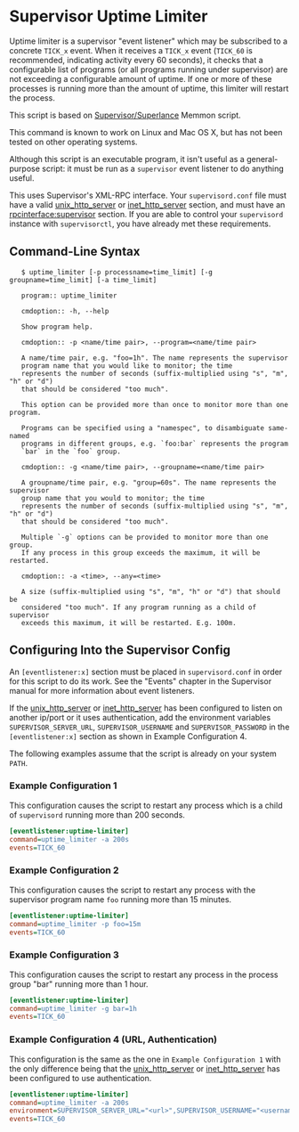 # Supervisor Uptime Limiter

Uptime limiter is a supervisor "event listener" which may be subscribed to
a concrete `TICK_x` event. When it receives a `TICK_x` event (`TICK_60`
is recommended, indicating activity every 60 seconds), it checks that a 
configurable list of programs (or all programs running under supervisor)
are not exceeding a configurable amount of uptime.  If one or more of
these processes is running more than the amount of uptime, this limiter 
will restart the process.

This script is based on [Supervisor/Superlance](https://github.com/supervisor/superlance) Memmon script.

This command is known to work on Linux and Mac OS X, but has not been
tested on other operating systems.

Although this script is an executable program, it isn't useful as a
general-purpose script: it must be run as a `supervisor` event listener
to do anything useful.

This uses Supervisor's XML-RPC interface.  Your `supervisord.conf`
file must have a valid 
[unix_http_server](http://supervisord.org/configuration.html#unix-http-server-section-settings)
or [inet_http_server](http://supervisord.org/configuration.html#inet-http-server-section-settings)
section, and must have an 
[rpcinterface:supervisor](http://supervisord.org/configuration.html#rpcinterface-x-section-settings>)
section.  If you are able to control your `supervisord` instance with
`supervisorctl`, you have already met these requirements.

## Command-Line Syntax

```shell
   $ uptime_limiter [-p processname=time_limit] [-g groupname=time_limit] [-a time_limit]
``` 
```shell
   program:: uptime_limiter
``` 
```shell
   cmdoption:: -h, --help
   
   Show program help.
```
```shell
   cmdoption:: -p <name/time pair>, --program=<name/time pair>

   A name/time pair, e.g. "foo=1h". The name represents the supervisor
   program name that you would like to monitor; the time
   represents the number of seconds (suffix-multiplied using "s", "m", "h" or "d")
   that should be considered "too much".

   This option can be provided more than once to monitor more than one program.

   Programs can be specified using a "namespec", to disambiguate same-named
   programs in different groups, e.g. `foo:bar` represents the program
   `bar` in the `foo` group.
```
```shell
   cmdoption:: -g <name/time pair>, --groupname=<name/time pair>

   A groupname/time pair, e.g. "group=60s". The name represents the supervisor
   group name that you would to monitor; the time
   represents the number of seconds (suffix-multiplied using "s", "m", "h" or "d")
   that should be considered "too much".

   Multiple `-g` options can be provided to monitor more than one group. 
   If any process in this group exceeds the maximum, it will be restarted.
```
```shell
   cmdoption:: -a <time>, --any=<time>

   A size (suffix-multiplied using "s", "m", "h" or "d") that should be
   considered "too much". If any program running as a child of supervisor
   exceeds this maximum, it will be restarted. E.g. 100m.
```

## Configuring Into the Supervisor Config

An ``[eventlistener:x]`` section must be placed in `supervisord.conf`
in order for this script to do its work. See the "Events" chapter in the
Supervisor manual for more information about event listeners.

If the [unix_http_server](http://supervisord.org/configuration.html#unix-http-server-section-settings)
or [inet_http_server](http://supervisord.org/configuration.html#inet-http-server-section-settings)
has been configured to listen on another ip/port or it uses authentication, add the environment variables
`SUPERVISOR_SERVER_URL`, `SUPERVISOR_USERNAME` and `SUPERVISOR_PASSWORD` in the `[eventlistener:x]`
section as shown in Example Configuration 4.

The following examples assume that the script is already on your system `PATH`.

### Example Configuration 1

This configuration causes the script to restart any process which is
a child of `supervisord` running more than 200 seconds.

```ini
[eventlistener:uptime-limiter]
command=uptime_limiter -a 200s
events=TICK_60
```

### Example Configuration 2

This configuration causes the script to restart any process with the
supervisor program name `foo` running more than 15 minutes.

```ini
[eventlistener:uptime-limiter]
command=uptime_limiter -p foo=15m
events=TICK_60
```

### Example Configuration 3

This configuration causes the script to restart any process in the
process group "bar" running more than 1 hour.

```ini
[eventlistener:uptime-limiter]
command=uptime_limiter -g bar=1h
events=TICK_60
```

### Example Configuration 4 (URL, Authentication)

This configuration is the same as the one in `Example Configuration 1` with
the only difference being that the [unix_http_server](http://supervisord.org/configuration.html#unix-http-server-section-settings)
or [inet_http_server](http://supervisord.org/configuration.html#inet-http-server-section-settings)
has been configured to use authentication.

```ini
[eventlistener:uptime-limiter]
command=uptime_limiter -a 200s
environment=SUPERVISOR_SERVER_URL="<url>",SUPERVISOR_USERNAME="<username>",SUPERVISOR_PASSWORD="<password>"
events=TICK_60
```